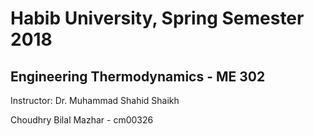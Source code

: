 # Habib University, Spring Semester 2018
## Engineering Thermodynamics - ME 302

Instructor: Dr. Muhammad Shahid Shaikh

Choudhry Bilal Mazhar - cm00326

